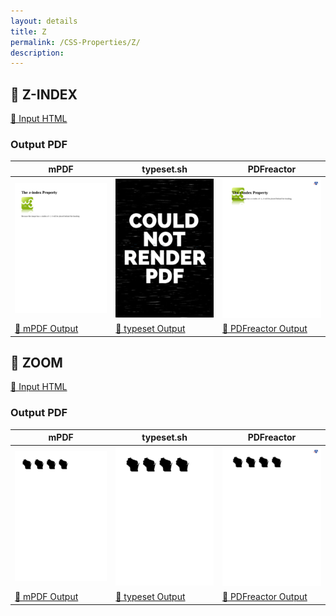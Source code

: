 ```yaml
---
layout: details
title: Z
permalink: /CSS-Properties/Z/
description: 
---
```




## 🔬 Z-INDEX

[📄 Input HTML](https://raw.githubusercontent.com/azettl/compare.html2pdf.tools/master//html/CSS%20Properties/Z/z-index.html)

### Output PDF

| mPDF | typeset.sh | PDFreactor |
|---------|---------|---------|
| ![mPDF Preview](mpdf__html_CSS_Properties_Z_z-index.html.png) | ![typeset Preview](typeset__html_CSS_Properties_Z_z-index.html.png) | ![PDFreactor Preview](pdfreactor__html_CSS_Properties_Z_z-index.html.png) |
| [📕 mPDF Output](mpdf__html_CSS_Properties_Z_z-index.html.pdf) | [📕 typeset Output](typeset__html_CSS_Properties_Z_z-index.html.pdf) | [📕 PDFreactor Output](pdfreactor__html_CSS_Properties_Z_z-index.html.pdf) |

## 🔬 ZOOM

[📄 Input HTML](https://raw.githubusercontent.com/azettl/compare.html2pdf.tools/master//html/CSS%20Properties/Z/zoom.html)

### Output PDF

| mPDF | typeset.sh | PDFreactor |
|---------|---------|---------|
| ![mPDF Preview](mpdf__html_CSS_Properties_Z_zoom.html.png) | ![typeset Preview](typeset__html_CSS_Properties_Z_zoom.html.png) | ![PDFreactor Preview](pdfreactor__html_CSS_Properties_Z_zoom.html.png) |
| [📕 mPDF Output](mpdf__html_CSS_Properties_Z_zoom.html.pdf) | [📕 typeset Output](typeset__html_CSS_Properties_Z_zoom.html.pdf) | [📕 PDFreactor Output](pdfreactor__html_CSS_Properties_Z_zoom.html.pdf) |


